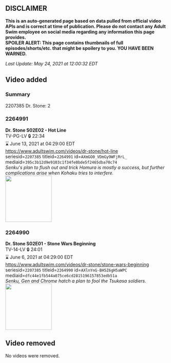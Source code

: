 ## DISCLAIMER
**This is an auto-generated page based on data pulled from official video APIs and is correct at time of publication. Please do not contact any Adult Swim employee on social media regarding any information this page provides.**  
**SPOILER ALERT: This page contains thumbnails of full episodes/shorts/etc. that might be spoilery to you. YOU HAVE BEEN WARNED.**  

_Last Update: May 24, 2021 at 12:00:32 EDT_
## Video added
### Summary
2207385 Dr. Stone: 2  
### 2264991
**Dr. Stone S02E02 - Hot Line**  
TV-PG-LV 🔒 22:34  
⌛ June 13, 2021 at 04:29:00 EDT  
https://www.adultswim.com/videos/dr-stone/hot-line  
seriesid=`2207385` titleid=`2264991` id=`AXmGO0_VDmGy9WFjRrL_` mediaid=`395c3b12d9e9103c1f34fe0bde5f2465dba70c74`  
_Senku's plan to flush out and trick Homura is mostly a success, but further complications arise when Kohaku tries to interfere._  
<a href="https://media.cdn.adultswim.com/uploads/20210520/thumbnails/2_215201239243-DrStone_26_HotLine.png"><img src="https://media.cdn.adultswim.com/uploads/20210520/thumbnails/2_215201239243-DrStone_26_HotLine.png" height="144px" /></a>
### 2264990
**Dr. Stone S02E01 - Stone Wars Beginning**  
TV-14-LV 🔒 24:01  
⌛ June 6, 2021 at 04:29:00 EDT  
https://www.adultswim.com/videos/dr-stone/stone-wars-beginning  
seriesid=`2207385` titleid=`2264990` id=`AXlnYnG-BH5Z6gH5aWPC` mediaid=`dfc44e1fb544a075ce6cd2815196157853edb51a`  
_Senku, Gen and Chrome hatch a plan to fool the Tsukasa soldiers._  
<a href="https://media.cdn.adultswim.com/uploads/20210513/thumbnails/2_215131619266-DrStone2_025_StoneWarsBeginning.png"><img src="https://media.cdn.adultswim.com/uploads/20210513/thumbnails/2_215131619266-DrStone2_025_StoneWarsBeginning.png" height="144px" /></a>
## Video removed
No videos were removed.  

